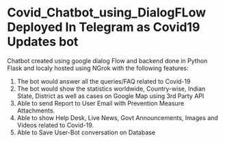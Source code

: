 # Covid_Chatbot_using_DialogFLow Deployed In Telegram as Covid19 Updates bot

Chatbot created using google dialog Flow and backend done in Python Flask and localy hosted using NGrok with the following features:
1. The bot would answer all the queries/FAQ related to Covid-19
2. The bot would show the statistics worldwide, Country-wise, Indian State, District as well as cases on Google Map using 3rd Party API
3. Able to send Report to User Email with Prevention Measure Attachments.
4. Able to show Help Desk, Live News, Govt Announcements, Images and Videos related to Covid-19.
5. Able to Save User-Bot conversation on Database
